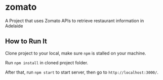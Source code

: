 # zomato
A Project that uses Zomato APIs to retrieve restaurant information in Adelaide

## How to Run It
Clone project to your local, make sure `npm` is stalled on your machine.

Run `npm install` in cloned project folder.

After that, run `npm start` to start server, then go to `http://localhost:3000/`.